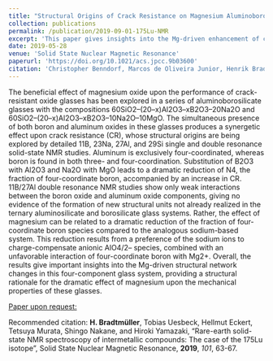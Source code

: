 ```yaml
---
title: "Structural Origins of Crack Resistance on Magnesium Aluminoborosilicate Glasses Studied by Solid-State NMR"
collection: publications
permalink: /publication/2019-09-01-175Lu-NMR
excerpt: 'This paper gives insights into the Mg-driven enhancement of crack-resistance in aluminoborosilicate glasses.'
date: 2019-05-28
venue: 'Solid State Nuclear Magnetic Resonance'
paperurl: 'https://doi.org/10.1021/acs.jpcc.9b03600'
citation: 'Christopher Benndorf, Marcos de Oliveira Junior, Henrik Bradtmüller, Frank Stegemann, Rainer Pöttgen, Hellmut Eckert, “Structural Origins of Crack Resistance on Magnesium Aluminoborosilicate Glasses Studied by Solid-State NMR”, Solid State Nuclear Magnetic Resonance, 2019, 101, 63-67.'
---
```

The beneficial effect of magnesium oxide upon the performance of crack-resistant oxide glasses has been explored in a series of aluminoborosilicate glasses with the compositions 60SiO2–(20–x)Al2O3–xB2O3–20Na2O and 60SiO2–(20–x)Al2O3–xB2O3–10Na2O–10MgO. The simultaneous presence of both boron and aluminum oxides in these glasses produces a synergetic effect upon crack resistance (CR), whose structural origins are being explored by detailed 11B, 23Na, 27Al, and 29Si single and double resonance solid-state NMR studies. Aluminum is exclusively four-coordinated, whereas boron is found in both three- and four-coordination. Substitution of B2O3 with Al2O3 and Na2O with MgO leads to a dramatic reduction of N4, the fraction of four-coordinate boron, accompanied by an increase in CR. 11B/27Al double resonance NMR studies show only weak interactions between the boron oxide and aluminum oxide components, giving no evidence of the formation of new structural units not already realized in the ternary aluminosilicate and borosilicate glass systems. Rather, the effect of magnesium can be related to a dramatic reduction of the fraction of four-coordinate boron species compared to the analogous sodium-based system. This reduction results from a preference of the sodium ions to charge-compensate anionic AlO4/2– species, combined with an unfavorable interaction of four-coordinate boron with Mg2+. Overall, the results give important insights into the Mg-driven structural network changes in this four-component glass system, providing a structural rationale for the dramatic effect of magnesium upon the mechanical properties of these glasses.

[Paper upon request:](@mailto:mail@bradtmueller.net)

Recommended citation: <b>H. Bradtmüller</b>, Tobias Uesbeck, Hellmut Eckert, Tetsuya Murata, Shingo Nakane, and Hiroki Yamazaki, “Rare-earth solid-state NMR spectroscopy of intermetallic compounds: The case of the 175Lu isotope”, Solid State Nuclear Magnetic Resonance, **2019**, *101*, 63-67.